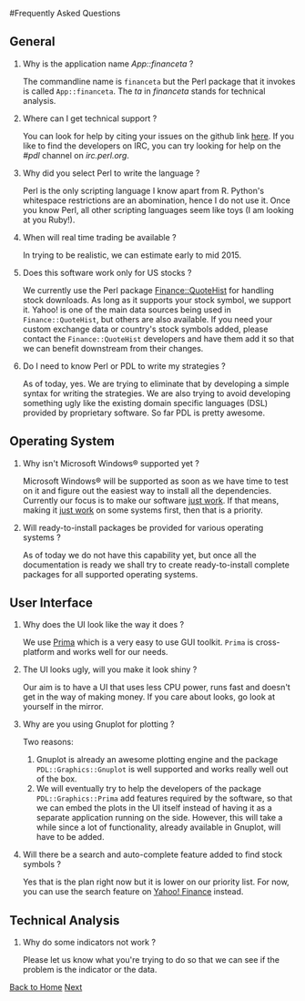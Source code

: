 #Frequently Asked Questions

## General

1. Why is the application name _App::financeta_ ?

    The commandline name is `financeta` but the Perl package that it invokes is
called `App::financeta`. The _ta_ in _financeta_ stands for technical analysis.

1. Where can I get technical support ?

    You can look for help by citing your issues on the github link
[here](https://github.com/vikasnkumar/financeta/issues). If you like to find the
developers on IRC, you can try looking for help on the _#pdl_ channel on
_irc.perl.org_.

1. Why did you select Perl to write the language ?

    Perl is the only scripting language I know apart from R. Python's
whitespace restrictions are an abomination, hence I do not use it. Once you know Perl, all
other scripting languages seem like toys (I am looking at you Ruby!).

1. When will real time trading be available ?

    In trying to be realistic, we can estimate early to mid 2015.

1. Does this software work only for US stocks ?

    We currently use the Perl package
[Finance::QuoteHist](http://www.metacpan.org/pod/Finance::QuoteHist) for handling stock downloads. As long
as it supports your stock symbol, we support it. Yahoo! is one of
the main data sources being used in `Finance::QuoteHist`, but others are also
available. If you need your custom exchange data or country's stock symbols
added, please contact the `Finance::QuoteHist` developers and have them add it
so that we can benefit downstream from their changes.

1. Do I need to know Perl or PDL to write my strategies ?

    As of today, yes. We are trying to eliminate that by developing a simple
syntax for writing the strategies. We are also trying to avoid developing
something ugly like the existing domain specific languages (DSL) provided by
proprietary software. So far PDL is pretty awesome.

## Operating System

1. Why isn't Microsoft Windows&reg; supported yet ?

    Microsoft Windows&reg; will be supported as soon as we have time to test on it and figure out
the easiest way to install all the dependencies. Currently our focus is to make
our software <u>just work</u>. If that means, making it <u>just work</u> on some systems
first, then that is a priority.

1. Will ready-to-install packages be provided for various operating systems ?

    As of today we do not have this capability yet, but once all the documentation
is ready we shall try to create ready-to-install complete packages for all
supported operating systems.

## User Interface

1. Why does the UI look like the way it does ?

    We use [Prima](http://www.metacpan.org/pod/Prima) which is a very easy to
use GUI toolkit. `Prima` is cross-platform and works well for our needs.

1. The UI looks ugly, will you make it look shiny ?

    Our aim is to have a UI that uses less CPU power, runs fast and doesn't get
in the way of making money. If you care about looks, go look at yourself in the mirror.

1. Why are you using Gnuplot for plotting ?

    Two reasons:

    1. Gnuplot is already an awesome plotting engine and the package
       `PDL::Graphics::Gnuplot` is well supported and works really well out of the
box.
    2. We will eventually try to help the developers of the package
       `PDL::Graphics::Prima` add features required by the software, so that we can embed the plots in the UI itself
instead of having it as a separate application running on the side. However,
this will take a while since a lot of functionality, already available in
Gnuplot, will have to be added.

1. Will there be a search and auto-complete feature added to find stock symbols
   ?

    Yes that is the plan right now but it is lower on our priority list. For
now, you can use the search feature on [Yahoo!
Finance](http://finance.yahoo.com) instead.

## Technical Analysis

1. Why do some indicators not work ?

    Please let us know what you're trying to do so that we can see if the
problem is the indicator or the data.


[Back to Home](./index.html) [Next](./usage.html)
